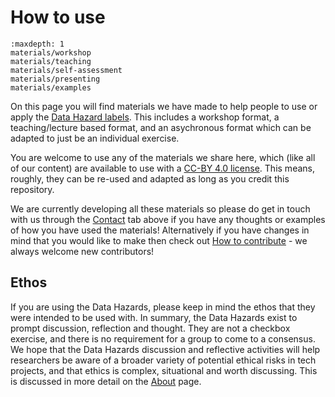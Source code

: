# How to use

```{toctree}
:maxdepth: 1
materials/workshop
materials/teaching
materials/self-assessment
materials/presenting
materials/examples
```

On this page you will find materials we have made to help people to use or apply the [Data Hazard labels](data-hazards). 
This includes a workshop format, a teaching/lecture based format, and an asychronous format which can be adapted to just be an individual exercise.

You are welcome to use any of the materials we share here, which (like all of our content) are available to use with a [CC-BY 4.0 license](https://creativecommons.org/licenses/by/4.0/).
This means, roughly, they can be re-used and adapted as long as you credit this repository. 

We are currently developing all these materials so please do get in touch with us through the [Contact](contact) tab above if you have any thoughts or examples of how you have used the materials! 
Alternatively if you have changes in mind that you would like to make then check out [How to contribute](contribute) - we always welcome new contributors!


## Ethos 

If you are using the Data Hazards, please keep in mind the ethos that they were intended to be used with. 
In summary, the Data Hazards exist to prompt discussion, reflection and thought. 
They are not a checkbox exercise, and there is no requirement for a group to come to a consensus. 
We hope that the Data Hazards discussion and reflective activities will help researchers be aware of a broader variety of potential ethical risks in tech projects, and that ethics is complex, situational and worth discussing.
This is discussed in more detail on the [About](about) page.